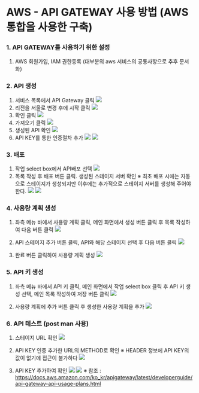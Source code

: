AWS - API GATEWAY 사용 방법 (AWS 통합을 사용한 구축)
==============================================================================
### 1. API GATEWAY를 사용하기 위한 설정

1. AWS 회원가입, IAM 권한등록 (대부분의 aws 서비스의 공통사항으로 추후 문서화)

### 2. API 생성

1. 서비스 목록에서 API Gateway 클릭
![](img/api-capture1.PNG)
2. 리전을 서울로 변경 후에 시작 클릭
![](img/api-capture2.PNG)
3. 확인 클릭
![](img/api-capture3.PNG)
4. 가져오기 클릭
![](img/api-capture4.PNG)
5. 생성된 API 확인
![](img/api-capture5.PNG)
6. API KEY를 통한 인증절차 추가
![](img/api-capture6.PNG)
![](img/api-capture7.PNG)

### 3. 배포
1. 작업 select box에서 API배포 선택
![](img/deploy-capture1.PNG)
2. 목록 작성 후 배포 버튼 클릭. 생성된 스테이지 서버 확인
	※ 최초 배포 시에는 자동으로 스테이지가 생성되지만 이후에는 추가적으로 스테이지 서버를 생성해 주어야 한다.
![](img/deploy-capture2.PNG)
![](img/deploy-capture3.PNG)

### 4. 사용량 계획 생성
1. 좌측 메뉴 바에서 사용량 계획 클릭, 메인 화면에서 생성 버튼 클릭 후 목록 작성하여 다음 버튼 클릭
![](img/usagePlan-capture1.PNG)

2. API 스테이지 추가 버튼 클릭, API와 해당 스테이지 선택 후 다음 버튼 클릭
![](img/usagePlan-capture2.PNG)

3. 완료 버튼 클릭하여 사용량 계획 생성
![](img/usagePlan-capture3.PNG)

### 5. API 키 생성
1. 좌측 메뉴 바에서 API 키 클릭, 메인 화면에서 작업 select box 클릭 후 API 키 생성 선택, 메인 목록 작성하여 저장 버튼 클릭
![](img/apiKey-capture1.PNG)

2. 사용량 계획에 추가 버튼 클릭 후 생성한 사용량 계획을 추가
![](img/apiKey-capture2.PNG)

### 6. API 테스트 (post man 사용)
1. 스테이지 URL 확인
![](img/apiTest-capture1.PNG)

2. API KEY 인증 추가한 URL의 METHOD로 확인
	※ HEADER 정보에 API KEY의 값이 없기에 접근이 불가하다
![](img/apiTest-capture2.PNG)

3. API KEY 추가하여 확인
![](img/apiTest-capture3.PNG)
![](img/apiTest-capture4.PNG)
※ 참조 : https://docs.aws.amazon.com/ko_kr/apigateway/latest/developerguide/api-gateway-api-usage-plans.html